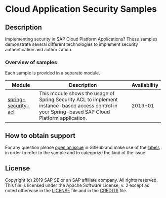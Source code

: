 # Cloud Application Security Samples

## Description
Implementing security in SAP Cloud Platform Applications?  These samples demonstrate several different technologies to implement security authentication and authorization.

### Overview of samples
Each sample is provided in a separate module.

   Module | Description | Availability
   ---- | -------- | ----
   [spring-security-acl](spring-security-acl) | This module shows the usage of Spring Security ACL to implement instance-based access control in your Spring-based SAP Cloud Platform application. | 2019-01

## How to obtain support
For any question please [open an issue](https://github.com/SAP/cloud-application-security-sample/issues/new) in GitHub and make use of the [labels](https://github.com/SAP/cloud-application-security-sample/labels) in order to refer to the sample and to categorize the kind of the issue.

## License
Copyright (c) 2019 SAP SE or an SAP affiliate company. All rights reserved.
This file is licensed under the Apache Software License, v. 2 except as noted otherwise in the [LICENSE](/LICENSE.pdf) file and in the [CREDITS](/CREDITS) file.
